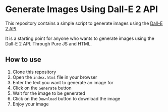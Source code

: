 # Generate Images Using Dall-E 2 API

This repository contains a simple script to generate images using the [Dall-E 2 API](https://openai.com/blog/dall-e/).

It is a starting point for anyone who wants to generate images using the Dall-E 2 API.
Through Pure JS and HTML.

## How to use

1. Clone this repository
2. Open the `index.html` file in your browser
3. Enter the text you want to generate an image for
4. Click on the `Generate` button
5. Wait for the image to be generated
6. Click on the `Download` button to download the image
7. Enjoy your image